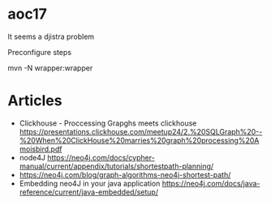 aoc17
========================

It seems a djistra problem

Preconfigure steps

mvn -N wrapper:wrapper

# Articles 

- Clickhouse - Proccessing Grapghs meets clickhouse <https://presentations.clickhouse.com/meetup24/2.%20SQLGraph%20--%20When%20ClickHouse%20marries%20graph%20processing%20Amoisbird.pdf>
- node4J <https://neo4j.com/docs/cypher-manual/current/appendix/tutorials/shortestpath-planning/>
- <https://neo4j.com/blog/graph-algorithms-neo4j-shortest-path/>
- Embedding neo4J in your java application <https://neo4j.com/docs/java-reference/current/java-embedded/setup/>